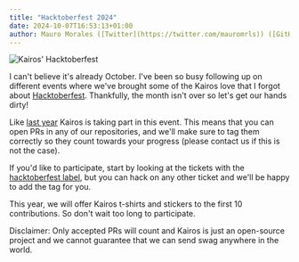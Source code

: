 ```yaml
---
title: "Hacktoberfest 2024"
date: 2024-10-07T16:53:13+01:00
author: Mauro Morales ([Twitter](https://twitter.com/mauromrls)) ([GitHub](https://github.com/mauromorales))
---
```


![Kairos' Hacktoberfest](https://github.com/user-attachments/assets/e79ca5ed-97fe-4eaf-b31c-1fd01ff457f0)

I can't believe it's already October. I've been so busy following up on different events where we've brought some of the Kairos love that I forgot about [Hacktoberfest](https://hacktoberfest.com). Thankfully, the month isn't over so let's get our hands dirty!

Like [last year](https://kairos.io/blog/2023/09/26/hacktoberfest-2023/) Kairos is taking part in this event. This means that you can open PRs in any of our repositories, and we'll make sure to tag them correctly so they count towards your progress (please contact us if this is not the case).

If you'd like to participate, start by looking at the tickets with the [hacktoberfest label](https://github.com/kairos-io/kairos/issues?q=is%3Aopen+is%3Aissue+label%3Ahacktoberfest), but you can hack on any other ticket and we'll be happy to add the tag for you.

This year, we will offer Kairos t-shirts and stickers to the first 10 contributions. So don't wait too long to participate.

Disclaimer: Only accepted PRs will count and Kairos is just an open-source project and we cannot guarantee that we can send swag anywhere in the world.
